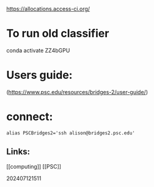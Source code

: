 
https://allocations.access-ci.org/

# To run old classifier
conda activate ZZ4bGPU

# Users guide:

(https://www.psc.edu/resources/bridges-2/user-guide/)

# connect:

```
alias PSCBridges2='ssh alison@bridges2.psc.edu'
```





## Links: 

[[computing]]
[[PSC]]


202407121511
